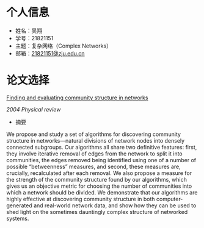 # 个人信息
- 姓名：吴翔
- 学号：21821151
- 主题：复杂网络（Complex Networks）
- 邮箱：21821151@zju.edu.cn

# 论文选择

[Finding and evaluating community structure in networks](https://arxiv.org/pdf/cond-mat/0308217.pdf)

*2004 Physical review*

- 摘要

We propose and study a set of algorithms for discovering community structure in networks—natural divisions of network nodes into densely connected subgroups. Our algorithms all share two definitive features: first, they involve iterative removal of edges from the network to split it into communities, the edges removed being identified using one of a number of possible “betweenness” measures, and second, these measures are, crucially, recalculated after each removal. We also propose a measure for the strength of the community structure found by our algorithms, which gives us an objective metric for choosing the number of communities into which a network should be divided. We demonstrate that our algorithms are highly effective at discovering community structure in both computer-generated and real-world network data, and show how they can be used to shed light on the sometimes dauntingly complex structure of networked systems.

